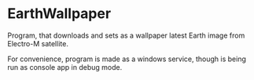 EarthWallpaper
==============

Program, that downloads and sets as a wallpaper latest Earth image from Electro-M satellite.

For convenience, program is made as a windows service, though is being run as console app in debug mode.

